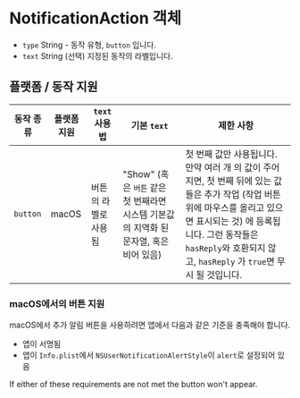 # NotificationAction 객체

* `type` String - 동작 유형, `button` 입니다.
* `text` String (선택) 지정된 동작의 라벨입니다.

## 플랫폼 / 동작 지원

| 동작 종류    | 플랫폼 지원 | `text` 사용법  | 기본 `text`                                               | 제한 사항                                                                                                                                                      |
| -------- | ------ | ----------- | ------------------------------------------------------- | ---------------------------------------------------------------------------------------------------------------------------------------------------------- |
| `button` | macOS  | 버튼의 라벨로 사용됨 | "Show" (혹은 `버튼` 같은 첫 번째라면 시스템 기본값의 지역화 된 문자열, 혹은 비어 있음) | 첫 번째 값만 사용됩니다. 만약 여러 개 의 값이 주어지면, 첫 번째 뒤에 있는 값들은 추가 작업 (작업 버튼위에 마우스를 올리고 있으면 표시되는 것) 에 등록됩니다. 그런 동작들은 `hasReply`와 호환되지 않고, `hasReply` 가 `true`면 무시 될 것입니다. |

### macOS에서의 버튼 지원

macOS에서 추가 알림 버튼을 사용하려면 앱에서 다음과 같은 기준을 충족해야 합니다.

* 앱이 서명됨
* 앱이 `Info.plist`에서 `NSUserNotificationAlertStyle`이 `alert`로 설정되어 있음

If either of these requirements are not met the button won't appear.